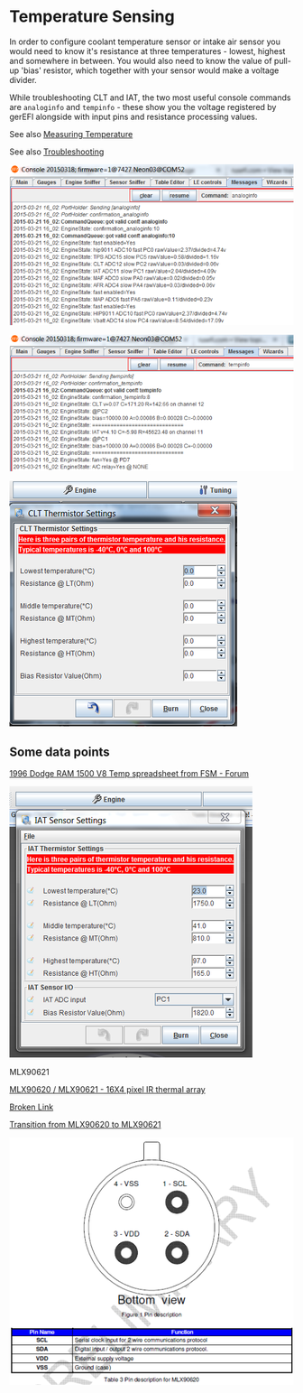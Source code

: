 # Temperature Sensing

In order to configure coolant temperature sensor or intake air sensor you would need to know it's resistance at three temperatures - lowest, highest and somewhere in between. You would also need to know the value of pull-up 'bias' resistor, which together with your sensor would make a voltage divider.

While troubleshooting CLT and IAT, the two most useful console commands are `analoginfo` and `tempinfo` - these show you the voltage registered by gerEFI alongside with input pins and resistance processing values.

See also [Measuring Temperature](http://gerefi.com/articles/measuring_temperature/)

See also [Troubleshooting](Troubleshooting)

![analoginfo Output](Images/analoginfo2.png)

![tempinfo Output](Images/tempinfo.png)

![CLT Thermistor Settings](Images/thermistor_settings.png)

## Some data points

[1996 Dodge RAM 1500 V8 Temp spreadsheet from FSM - Forum](http://gerefi.com/forum/viewtopic.php?f=3&t=864&start=60#p15344)

![IAT Thermistor settings](Images/IAT_screen.png)

MLX90621

[MLX90620 / MLX90621 - 16X4 pixel IR thermal array](http://forum.arduino.cc/index.php?topic=126244.0)

[Broken Link](http://www.melexis.com/Asset/Datasheet-IR-thermometer-16X4-sensor-array-MLX90620-DownloadLink-6099.aspx)

[Transition from MLX90620 to MLX90621](https://www.melexis.com/en/documents/documentation/how-it-works/how-it-works-transition-mlx90620-mlx90621)

![MLX90621  Pinout](Images/MLX90621_pinout.png)
